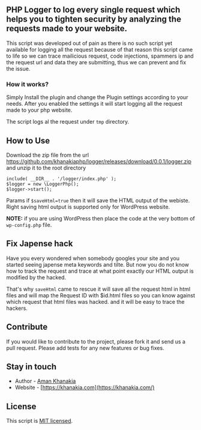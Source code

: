 ## PHP Logger to log every single request which helps you to tighten security by analyzing the requests made to your website.

This script was developed out of pain as there is no such script yet available for logging all the request because of that reason this script came to life so we can trace mailicious request, code injections, spammers ip and the request url and data they are submitting, thus we can prevent and fix the issue.


### How it works?
Simply Install the plugin and change the Plugin settings according to your needs. After you enabled the settings it will start logging all the request made to your php website.

The script logs al the request under `tmp` directory.

## How to Use
Download the zip file from the url https://github.com/khanakiaphp/logger/releases/download/0.0.1/logger.zip and unzip it to the root directory
```
include( __DIR__ . '/logger/index.php' );
$logger = new \LoggerPhp();
$logger->start();
```
Params if `$saveHtml=true` then it will save the HTML output of the webiste. Right saving html output is supported only for WordPress website.

**NOTE:** if you are using WordPress then place the code at the very bottom of `wp-config.php` file.

## Fix Japense hack
Have you every wondered when somebody googles your site and you started seeing japense meta keywords and tilte. But now you do not know how to track the request and trace at what point exactly our HTML output is modified by the hacked.

That's why `saveHtml` came to rescue it will save all the request html in html files and will map the Request ID with $id.html files so you can know against which request that html files was hacked. and it will be easy to trace the hackers.

## Contribute

If you would like to contribute to the project, please fork it and send us a pull request.  Please add tests
for any new features or bug fixes.

## Stay in touch

* Author - [Aman Khanakia](https://twitter.com/mrkhanakia)
* Website - [https://khanakia.com](https://khanakia.com/)

## License

This script is [MIT licensed](LICENSE).
